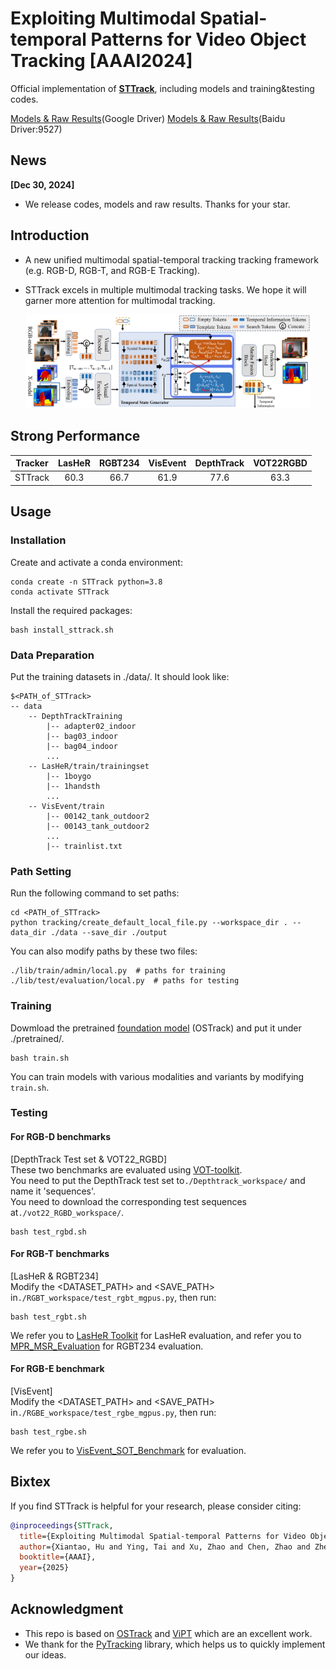 # Exploiting Multimodal Spatial-temporal Patterns for Video Object Tracking [AAAI2024]
Official implementation of [**STTrack**](https://arxiv.org/abs/2412.15691), including models and training&testing codes.

[Models & Raw Results](https://drive.google.com/drive/folders/1k7_S0AAyMFSBAem87AJhLjg8Sq1v5VgN?usp=drive_link)(Google Driver) [Models & Raw Results](https://pan.baidu.com/s/1TR4qnWtXS140pddngcn_-w 
)(Baidu Driver:9527)


## News
**[Dec 30, 2024]**
- We release codes, models and raw results. Thanks for your star.


## Introduction
- A new unified multimodal spatial-temporal tracking tracking framework (e.g. RGB-D, RGB-T, and RGB-E Tracking).

- STTrack excels in multiple multimodal tracking tasks. We hope it will garner more attention for multimodal tracking.


<center><img width="90%" alt="" src="assets/structure.png"/></center>

 <!-- Results -->


<!-- <<<<<<< HEAD
<!-- ### On RGB-T tracking benchmarks
=======
### On RGB-T tracking benchmarks
>>>>>>> e04a44192a1d1e1e30a4a9a9c234b8adc5bddf8a
<div style="text-align:center;">
  <img width="50%" alt="" src="assets/results_rgbt.png"/> -->
## Strong Performance
| Tracker | LasHeR | RGBT234 | VisEvent | DepthTrack | VOT22RGBD|
|:-----------:|:------------:|:-----------:|:-----------------:|:-----------:|:-----------:|
| STTrack | 60.3 | 66.7 | 61.9 |  77.6 | 63.3 | 


<!-- =======
</div>
>>>>>>> e04a44192a1d1e1e30a4a9a9c234b8adc5bddf8a -->

## Usage
### Installation
Create and activate a conda environment:
```
conda create -n STTrack python=3.8
conda activate STTrack
```
Install the required packages:
```
bash install_sttrack.sh
```

### Data Preparation
Put the training datasets in ./data/. It should look like:
```
$<PATH_of_STTrack>
-- data
    -- DepthTrackTraining
        |-- adapter02_indoor
        |-- bag03_indoor
        |-- bag04_indoor
        ...
    -- LasHeR/train/trainingset
        |-- 1boygo
        |-- 1handsth
        ...
    -- VisEvent/train
        |-- 00142_tank_outdoor2
        |-- 00143_tank_outdoor2
        ...
        |-- trainlist.txt
```

### Path Setting
Run the following command to set paths:
```
cd <PATH_of_STTrack>
python tracking/create_default_local_file.py --workspace_dir . --data_dir ./data --save_dir ./output
```
You can also modify paths by these two files:
```
./lib/train/admin/local.py  # paths for training
./lib/test/evaluation/local.py  # paths for testing
```

### Training
Dowmload the pretrained [foundation model](https://drive.google.com/drive/folders/1ttafo0O5S9DXK2PX0YqPvPrQ-HWJjhSy?usp=sharing) (OSTrack) 
and put it under ./pretrained/.
```
bash train.sh
```
You can train models with various modalities and variants by modifying ```train.sh```.

### Testing
#### For RGB-D benchmarks
[DepthTrack Test set & VOT22_RGBD]\
These two benchmarks are evaluated using [VOT-toolkit](https://github.com/votchallenge/toolkit). \
You need to put the DepthTrack test set to```./Depthtrack_workspace/``` and name it 'sequences'.\
You need to download the corresponding test sequences at```./vot22_RGBD_workspace/```.

```
bash test_rgbd.sh
```

#### For RGB-T benchmarks
[LasHeR & RGBT234] \
Modify the <DATASET_PATH> and <SAVE_PATH> in```./RGBT_workspace/test_rgbt_mgpus.py```, then run:
```
bash test_rgbt.sh
```
We refer you to [LasHeR Toolkit](https://github.com/BUGPLEASEOUT/LasHeR) for LasHeR evaluation, 
and refer you to [MPR_MSR_Evaluation](https://sites.google.com/view/ahutracking001/) for RGBT234 evaluation.


#### For RGB-E benchmark
[VisEvent]\
Modify the <DATASET_PATH> and <SAVE_PATH> in```./RGBE_workspace/test_rgbe_mgpus.py```, then run:
```
bash test_rgbe.sh
```
We refer you to [VisEvent_SOT_Benchmark](https://github.com/wangxiao5791509/VisEvent_SOT_Benchmark) for evaluation.


## Bixtex
If you find STTrack is helpful for your research, please consider citing:

```bibtex
@inproceedings{STTrack,
  title={Exploiting Multimodal Spatial-temporal Patterns for Video Object Tracking},
  author={Xiantao, Hu and Ying, Tai and Xu, Zhao and Chen, Zhao and Zhenyu, Zhang and Jun, Li and Bineng, Zhong and Jian, Yang},
  booktitle={AAAI},
  year={2025}
}
```

## Acknowledgment
- This repo is based on [OSTrack](https://github.com/botaoye/OSTrack) and [ViPT](https://github.com/jiawen-zhu/ViPT) which are an excellent work.
- We thank for the [PyTracking](https://github.com/visionml/pytracking) library, which helps us to quickly implement our ideas.

